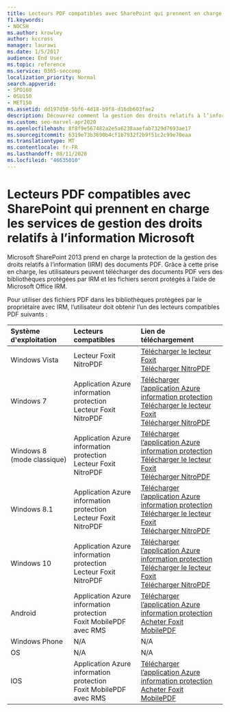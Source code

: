 ```yaml
---
title: Lecteurs PDF compatibles avec SharePoint qui prennent en charge les services de gestion des droits relatifs à l’information Microsoft
f1.keywords:
- NOCSH
ms.author: krowley
author: kccross
manager: laurawi
ms.date: 1/5/2017
audience: End User
ms.topic: reference
ms.service: O365-seccomp
localization_priority: Normal
search.appverid:
- SPO160
- OSU150
- MET150
ms.assetid: dd197d58-5bf6-4d18-b9f8-d16db603fae2
description: Découvrez comment la gestion des droits relatifs à l’information (IRM) protège les documents PDF téléchargés et téléchargés à partir de bibliothèques protégées par IRM dans Microsoft SharePoint 2013.
ms.custom: seo-marvel-apr2020
ms.openlocfilehash: 8f8f9e567482a2e5a6238aaefab7329d7693ae17
ms.sourcegitcommit: 6319e73b3690b4cf1b7932f2b9f51c2c99e70eaa
ms.translationtype: MT
ms.contentlocale: fr-FR
ms.lasthandoff: 08/11/2020
ms.locfileid: "46635010"
---
```

# <a name="sharepoint-compatible-pdf-readers-that-support-microsoft-information-rights-management-services"></a>Lecteurs PDF compatibles avec SharePoint qui prennent en charge les services de gestion des droits relatifs à l’information Microsoft

Microsoft SharePoint 2013 prend en charge la protection de la gestion des droits relatifs à l’information (IRM) des documents PDF. Grâce à cette prise en charge, les utilisateurs peuvent télécharger des documents PDF vers des bibliothèques protégées par IRM et les fichiers seront protégés à l’aide de Microsoft Office IRM.
  
Pour utiliser des fichiers PDF dans les bibliothèques protégées par le propriétaire avec IRM, l’utilisateur doit obtenir l’un des lecteurs compatibles PDF suivants :
  
|**Système d'exploitation**|**Lecteurs compatibles**|**Lien de téléchargement**|
|:-----|:-----|:-----|
|Windows Vista  <br/> |Lecteur Foxit  <br/> NitroPDF  <br/> |[Télécharger le lecteur Foxit](https://www.foxitsoftware.com/downloads/#Foxit-PhantomPDF-Business/) <br/> [Télécharger NitroPDF](https://www.gonitro.com/pdf-reader) <br/> |
|Windows 7  <br/> |Application Azure information protection  <br/> Lecteur Foxit  <br/> NitroPDF  <br/> |[Télécharger l’application Azure information protection](https://go.microsoft.com/fwlink/?linkid=837797) <br/> [Télécharger le lecteur Foxit](https://www.foxitsoftware.com/downloads/#Foxit-PhantomPDF-Business/) <br/> [Télécharger NitroPDF](https://www.gonitro.com/pdf-reader) <br/> |
|Windows 8 (mode classique)  <br/> |Application Azure information protection  <br/> Lecteur Foxit  <br/> NitroPDF  <br/> |[Télécharger l’application Azure information protection](https://go.microsoft.com/fwlink/?linkid=837797) <br/> [Télécharger le lecteur Foxit](https://www.foxitsoftware.com/downloads/#Foxit-PhantomPDF-Business/) <br/> [Télécharger NitroPDF](https://www.gonitro.com/pdf-reader) <br/> |
|Windows 8.1  <br/> |Application Azure information protection  <br/> Lecteur Foxit  <br/> NitroPDF  <br/> |[Télécharger l’application Azure information protection](https://go.microsoft.com/fwlink/?linkid=837797) <br/> [Télécharger le lecteur Foxit](https://www.foxitsoftware.com/downloads/#Foxit-PhantomPDF-Business/) <br/> [Télécharger NitroPDF](https://www.gonitro.com/pdf-reader) <br/> |
|Windows 10  <br/> |Application Azure information protection  <br/> Lecteur Foxit  <br/> NitroPDF  <br/> |[Télécharger l’application Azure information protection](https://go.microsoft.com/fwlink/?linkid=837797) <br/> [Télécharger le lecteur Foxit](https://www.foxitsoftware.com/downloads/#Foxit-PhantomPDF-Business/) <br/> [Télécharger NitroPDF](https://www.gonitro.com/pdf-reader) <br/> |
|Android  <br/> |Application Azure information protection  <br/> Foxit MobilePDF avec RMS  <br/> |[Télécharger l’application Azure information protection](https://go.microsoft.com/fwlink/?linkid=836827) <br/> [Acheter Foxit MobilePDF](https://play.google.com/store/apps/details?id=com.foxit.mobile.pdf.lite) <br/> |
|Windows Phone  <br/> |N/A  <br/> |N/A  <br/> |
|OS  <br/> |N/A  <br/> |N/A  <br/> |
|IOS  <br/> |Application Azure information protection  <br/> Foxit MobilePDF avec RMS  <br/> |[Télécharger l’application Azure information protection](https://go.microsoft.com/fwlink/?linkid=836828) <br/> [Acheter Foxit MobilePDF](https://play.google.com/store/apps/details?id=com.foxit.mobile.pdf.lite) <br/> |
   
